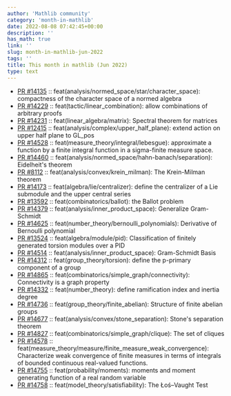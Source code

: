 ```yaml
---
author: 'Mathlib community'
category: 'month-in-mathlib'
date: 2022-08-08 07:42:45+00:00
description: ''
has_math: true
link: ''
slug: month-in-mathlib-jun-2022
tags: ''
title: This month in mathlib (Jun 2022)
type: text
---
```


* [PR #14135](https://github.com/leanprover-community/mathlib/pull/14135) :: feat(analysis/normed_space/star/character_space): compactness of the character space of a normed algebra
* [PR #14229](https://github.com/leanprover-community/mathlib/pull/14229) :: feat(tactic/linear_combination): allow combinations of arbitrary proofs
* [PR #14231](https://github.com/leanprover-community/mathlib/pull/14231) :: feat(linear_algebra/matrix): Spectral theorem for matrices
* [PR #12415](https://github.com/leanprover-community/mathlib/pull/12415) :: feat(analysis/complex/upper_half_plane): extend action on upper half plane to GL_pos
* [PR #14528](https://github.com/leanprover-community/mathlib/pull/14528) :: feat(measure_theory/integral/lebesgue): approximate a function by a finite integral function in a sigma-finite measure space.
* [PR #14460](https://github.com/leanprover-community/mathlib/pull/14460) :: feat(analysis/normed_space/hahn-banach/separation): Eidelheit's theorem
* [PR #8112](https://github.com/leanprover-community/mathlib/pull/8112) :: feat(analysis/convex/krein_milman): The Krein-Milman theorem
* [PR #14173](https://github.com/leanprover-community/mathlib/pull/14173) :: feat(algebra/lie/centralizer): define the centralizer of a Lie submodule and the upper central series
* [PR #13592](https://github.com/leanprover-community/mathlib/pull/13592) :: feat(combinatorics/ballot): the Ballot problem
* [PR #14379](https://github.com/leanprover-community/mathlib/pull/14379) :: feat(analysis/inner_product_space): Generalize Gram-Schmidt
* [PR #14625](https://github.com/leanprover-community/mathlib/pull/14625) :: feat(number_theory/bernoulli_polynomials): Derivative of Bernoulli polynomial
* [PR #13524](https://github.com/leanprover-community/mathlib/pull/13524) :: feat(algebra/module/pid): Classification of finitely generated torsion modules over a PID
* [PR #14514](https://github.com/leanprover-community/mathlib/pull/14514) :: feat(analysis/inner_product_space): Gram-Schmidt Basis
* [PR #14312](https://github.com/leanprover-community/mathlib/pull/14312) :: feat(group_theory/torsion): define the p-primary component of a group
* [PR #14865](https://github.com/leanprover-community/mathlib/pull/14865) :: feat(combinatorics/simple_graph/connectivity): Connectivity is a graph property
* [PR #14332](https://github.com/leanprover-community/mathlib/pull/14332) :: feat(number_theory): define ramification index and inertia degree
* [PR #14736](https://github.com/leanprover-community/mathlib/pull/14736) :: feat(group_theory/finite_abelian): Structure of finite abelian groups
* [PR #14677](https://github.com/leanprover-community/mathlib/pull/14677) :: feat(analysis/convex/stone_separation): Stone's separation theorem
* [PR #14827](https://github.com/leanprover-community/mathlib/pull/14827) :: feat(combinatorics/simple_graph/clique): The set of cliques
* [PR #14578](https://github.com/leanprover-community/mathlib/pull/14578) :: feat(measure_theory/measure/finite_measure_weak_convergence): Characterize weak convergence of finite measures in terms of integrals of bounded continuous real-valued functions.
* [PR #14755](https://github.com/leanprover-community/mathlib/pull/14755) :: feat(probability/moments): moments and moment generating function of a real random variable
* [PR #14758](https://github.com/leanprover-community/mathlib/pull/14758) :: feat(model_theory/satisfiability): The Łoś–Vaught Test
